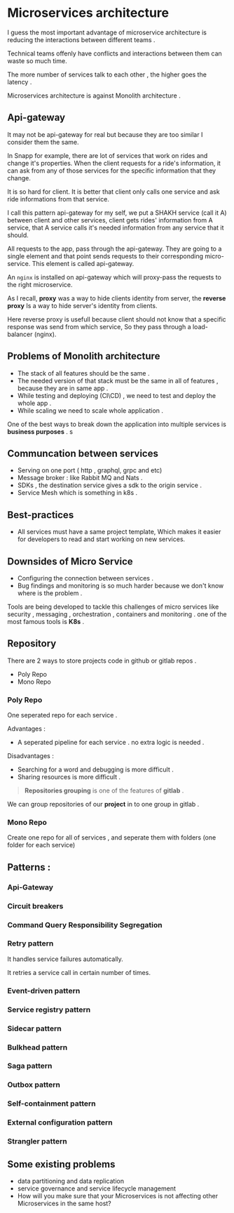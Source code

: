 # Microservices architecture

I guess the most important advantage of microservice architecture is reducing the interactions between different teams . 

Technical teams offenly have conflicts and interactions between them can waste so much time.

The more number of services talk to each other , the higher goes the latency . 

Microservices architecture is against Monolith architecture . 

## Api-gateway

It may not be api-gateway for real but because they are too similar I consider them the same.

In Snapp for example, there are lot of services that work on rides and change it's properties. When the client requests for a ride's information, it can ask from any of those services for the specific information that they change. 

It is so hard for client. It is better that client only calls one service and ask ride informations from that service. 

I call this pattern api-gateway for my self, we put a SHAKH service (call it A) between client and other services, client gets rides' information from A service, that A service calls it's needed information from any service that it should.


All requests to the app, pass through the api-gateway. They are going to a single element and that point sends requests to their corresponding micro-service. This element is called api-gateway. 

An `nginx` is installed on api-gateway which will proxy-pass the requests to the right microservice.

As I recall, **proxy** was a way to hide clients identity from server, the **reverse proxy** Is a way to hide server's identity from clients. 

Here reverse proxy is usefull because client should not know that a specific response was send from which service, So they pass through a load-balancer (nginx).

## Problems of Monolith architecture 

* The stack of all features should be the same . 
* The needed version of that stack must be the same in all of features , because they are in same app . 
* While testing and deploying (CI\CD) , we need to test and deploy the whole app . 
* While scaling we need to scale whole application . 

One of the best ways to break down the application into multiple services is **business purposes** . s

## Communcation between services

* Serving on one port ( http , graphql, grpc and etc)
* Message broker : like Rabbit MQ and Nats .
* SDKs , the destination service gives a sdk to the origin service .
* Service Mesh which is something in k8s .

## Best-practices 

- All services must have a same project template, Which makes it easier for developers to read and start working on new services. 

## Downsides of Micro Service

* Configuring the connection between services . 
* Bug findings and monitoring is so much harder because we don't know where is the problem . 

Tools are being developed to tackle this challenges of micro services like security , messaging , orchestration , containers and monitoring . one of the most famous tools is **K8s** . 

## Repository 
There are 2 ways to store projects code in github or gitlab repos . 
* Poly Repo
* Mono Repo

### Poly Repo
One seperated repo for each service . 

Advantages : 
* A seperated pipeline for each service . no extra logic is needed . 

Disadvantages : 
* Searching for a word and debugging is more difficult . 
* Sharing resources is more difficult . 

> **Repositories grouping** is one of the features of **gitlab** . 

We can group repositories of our **project** in to one group in gitlab .

### Mono Repo
Create one repo for all of services , and seperate them with folders (one folder for each service)

## Patterns : 

### Api-Gateway

### Circuit breakers 

### Command Query Responsibility Segregation

### Retry pattern

It handles service failures automatically.

It retries a service call in certain number of times. 

### Event-driven pattern

### Service registry pattern

### Sidecar pattern

### Bulkhead pattern

### Saga pattern

### Outbox pattern

### Self-containment pattern

### External configuration pattern

### Strangler pattern

## Some existing problems

* data partitioning and data replication
* service governance and service lifecycle management
* How will you make sure that your Microservices is not affecting other Microservices in the same host?